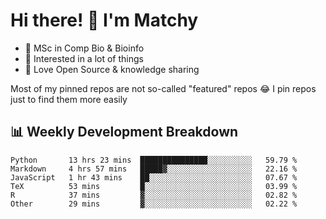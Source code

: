 # Hi there! 👋 I'm Matchy

- 🧬 MSc in Comp Bio & Bioinfo
- 🎈 Interested in a lot of things
- 💜 Love Open Source & knowledge sharing

Most of my pinned repos are not so-called "featured" repos 😂 I pin repos just to find them more easily

## 📊 Weekly Development Breakdown

<!--START_SECTION:waka-->

```text
Python       13 hrs 23 mins  ███████████████░░░░░░░░░░   59.79 %
Markdown     4 hrs 57 mins   █████▓░░░░░░░░░░░░░░░░░░░   22.16 %
JavaScript   1 hr 43 mins    ██░░░░░░░░░░░░░░░░░░░░░░░   07.67 %
TeX          53 mins         █░░░░░░░░░░░░░░░░░░░░░░░░   03.99 %
R            37 mins         ▓░░░░░░░░░░░░░░░░░░░░░░░░   02.82 %
Other        29 mins         ▓░░░░░░░░░░░░░░░░░░░░░░░░   02.22 %
```

<!--END_SECTION:waka-->
